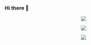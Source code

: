 ### Hi there 👋

<p align="center">
<a href="https://github-readme-stats.vercel.app/api?username=mihaialexandruteodor&show_icons=true&theme=tokyonight">
  <img align="center" src="https://github-readme-stats.vercel.app/api?username=mihaialexandruteodor&show_icons=true&bg_color=30,e96443,904e95&title_color=fff&text_color=fff" />
</a>
</p>

<p align="center">
<img align="center" src="https://github-readme-stats.vercel.app/api/wakatime?username=mihaialexandruteodor&layout=compact&bg_color=30,e96443,904e95&title_color=fff&text_color=fff" />
</a>
</p>
  
<p align="center">
<img align="center" src="https://github-readme-stats.vercel.app/api/top-langs/?username=mihaialexandruteodor&bg_color=30,e96443,904e95&title_color=fff&text_color=fff" />
</a>
</p>
